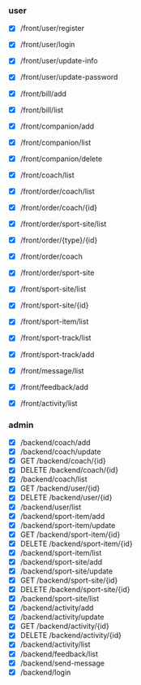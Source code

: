 ### user
- [x] /front/user/register
- [x] /front/user/login
- [x] /front/user/update-info
- [x] /front/user/update-password
- [x] /front/bill/add
- [x] /front/bill/list
- [x] /front/companion/add
- [x] /front/companion/list
- [x] /front/companion/delete
- [x] /front/coach/list
- [x] /front/order/coach/list
- [x] /front/order/coach/{id}
- [x] /front/order/sport-site/list
- [x] /front/order/{type}/{id}
- [x] /front/order/coach
- [x] /front/order/sport-site
- [x] /front/sport-site/list
- [x] /front/sport-site/{id}
- [x] /front/sport-item/list
- [x] /front/sport-track/list
- [x] /front/sport-track/add
- [x] /front/message/list
- [x] /front/feedback/add
- [x] /front/activity/list



### admin
- [x] /backend/coach/add
- [x] /backend/coach/update
- [x] GET /backend/coach/{id}
- [x] DELETE /backend/coach/{id}
- [x] /backend/coach/list
- [x] GET /backend/user/{id}
- [x] DELETE /backend/user/{id}
- [x] /backend/user/list
- [x] /backend/sport-item/add
- [x] /backend/sport-item/update
- [x] GET /backend/sport-item/{id}
- [x] DELETE /backend/sport-item/{id}
- [x] /backend/sport-item/list
- [x] /backend/sport-site/add
- [x] /backend/sport-site/update
- [x] GET /backend/sport-site/{id}
- [x] DELETE /backend/sport-site/{id}
- [x] /backend/sport-site/list
- [x] /backend/activity/add
- [x] /backend/activity/update
- [x] GET /backend/activity/{id}
- [x] DELETE /backend/activity/{id}
- [x] /backend/activity/list
- [x] /backend/feedback/list
- [x] /backend/send-message
- [x] /backend/login
